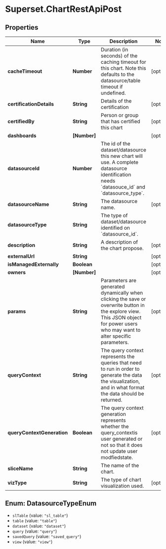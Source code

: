 # Superset.ChartRestApiPost

## Properties
Name | Type | Description | Notes
------------ | ------------- | ------------- | -------------
**cacheTimeout** | **Number** | Duration (in seconds) of the caching timeout for this chart. Note this defaults to the datasource/table timeout if undefined. | [optional] 
**certificationDetails** | **String** | Details of the certification | [optional] 
**certifiedBy** | **String** | Person or group that has certified this chart | [optional] 
**dashboards** | **[Number]** |  | [optional] 
**datasourceId** | **Number** | The id of the dataset/datasource this new chart will use. A complete datasource identification needs &#x60;datasouce_id&#x60; and &#x60;datasource_type&#x60;. | 
**datasourceName** | **String** | The datasource name. | [optional] 
**datasourceType** | **String** | The type of dataset/datasource identified on &#x60;datasource_id&#x60;. | 
**description** | **String** | A description of the chart propose. | [optional] 
**externalUrl** | **String** |  | [optional] 
**isManagedExternally** | **Boolean** |  | [optional] 
**owners** | **[Number]** |  | [optional] 
**params** | **String** | Parameters are generated dynamically when clicking the save or overwrite button in the explore view. This JSON object for power users who may want to alter specific parameters. | [optional] 
**queryContext** | **String** | The query context represents the queries that need to run in order to generate the data the visualization, and in what format the data should be returned. | [optional] 
**queryContextGeneration** | **Boolean** | The query context generation represents whether the query_contextis user generated or not so that it does not update user modfiedstate. | [optional] 
**sliceName** | **String** | The name of the chart. | 
**vizType** | **String** | The type of chart visualization used. | [optional] 

<a name="DatasourceTypeEnum"></a>
## Enum: DatasourceTypeEnum

* `slTable` (value: `"sl_table"`)
* `table` (value: `"table"`)
* `dataset` (value: `"dataset"`)
* `query` (value: `"query"`)
* `savedQuery` (value: `"saved_query"`)
* `view` (value: `"view"`)

